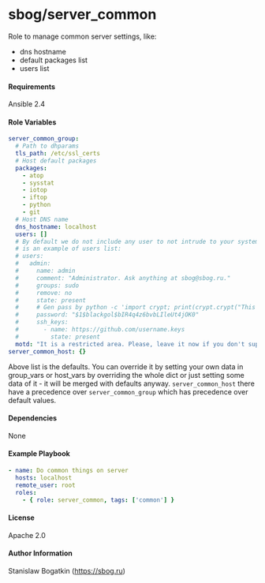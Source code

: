 sbog/server_common
==================

Role to manage common server settings, like:
* dns hostname
* default packages list
* users list

#### Requirements

Ansible 2.4

#### Role Variables

```yaml
server_common_group:
  # Path to dhparams
  tls_path: /etc/ssl_certs
  # Host default packages
  packages:
    - atop
    - sysstat
    - iotop
    - iftop
    - python
    - git
  # Host DNS name
  dns_hostname: localhost
  users: []
  # By default we do not include any user to not intrude to your system. Here
  # is an example of users list:
  # users:
  #   admin:
  #     name: admin
  #     comment: "Administrator. Ask anything at sbog@sbog.ru."
  #     groups: sudo
  #     remove: no
  #     state: present
  #     # Gen pass by python -c 'import crypt; print(crypt.crypt("This is my Password", "$1$blackgolem$"))'
  #     password: "$1$blackgol$bIR4q4z6bvbLIleUt4jOK0"
  #     ssh_keys:
  #       - name: https://github.com/username.keys
  #         state: present
  motd: "It is a restricted area. Please, leave it now if you don't supposed to be here."
server_common_host: {}
```

Above list is the defaults. You can override it by setting your own data in
group_vars or host_vars by overriding the whole dict or just setting some data
of it - it will be merged with defaults anyway. `server_common_host` there
have a precedence over `server_common_group` which has precedence over default
values.

#### Dependencies

None

#### Example Playbook

```yaml
- name: Do common things on server
  hosts: localhost
  remote_user: root
  roles:
    - { role: server_common, tags: ['common'] }
```

#### License

Apache 2.0

#### Author Information

Stanislaw Bogatkin (https://sbog.ru)
